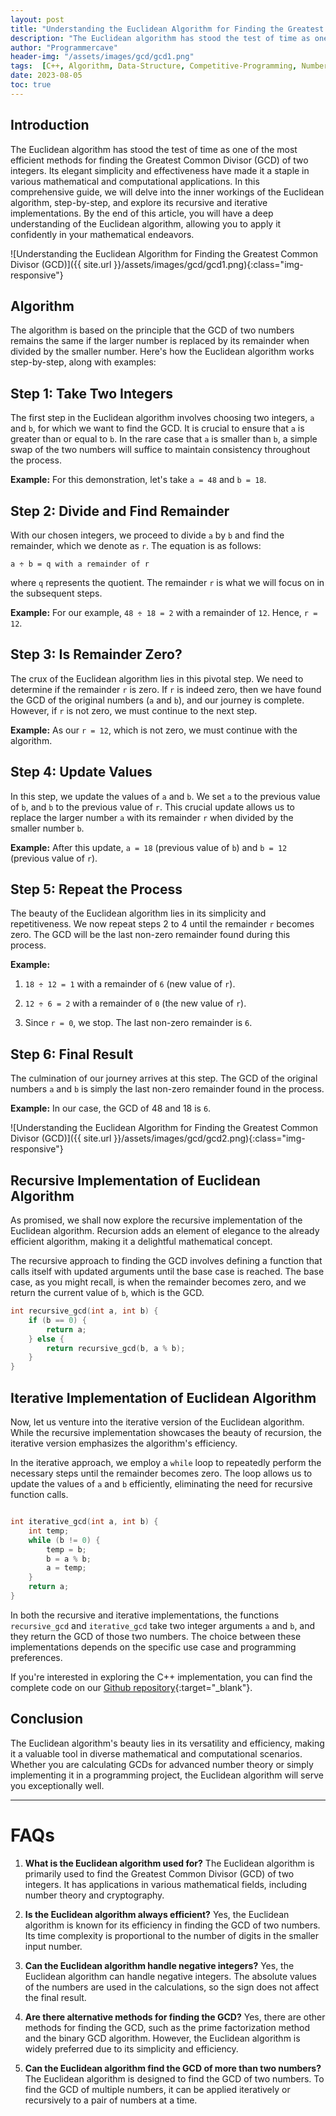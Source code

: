 ```yaml
---
layout: post
title: "Understanding the Euclidean Algorithm for Finding the Greatest Common Divisor (GCD) | C++ Implementation"
description: "The Euclidean algorithm has stood the test of time as one of the most efficient methods for finding the Greatest Common Divisor (GCD) of two integers. Its elegant simplicity and effectiveness have made it a staple in various mathematical and computational applications. In this comprehensive guide, we will delve into the inner workings of the Euclidean algorithm, step-by-step, and explore its recursive and iterative implementations. By the end of this article, you will have a deep understanding of the Euclidean algorithm, allowing you to apply it confidently in your mathematical endeavors."
author: "Programmercave"
header-img: "/assets/images/gcd/gcd1.png"
tags:  [C++, Algorithm, Data-Structure, Competitive-Programming, Number-Theory, Mathematics]
date: 2023-08-05
toc: true
---
```

## Introduction

The Euclidean algorithm has stood the test of time as one of the most efficient methods for finding the Greatest Common Divisor (GCD) of two integers. Its elegant simplicity and effectiveness have made it a staple in various mathematical and computational applications. In this comprehensive guide, we will delve into the inner workings of the Euclidean algorithm, step-by-step, and explore its recursive and iterative implementations. By the end of this article, you will have a deep understanding of the Euclidean algorithm, allowing you to apply it confidently in your mathematical endeavors.

![Understanding the Euclidean Algorithm for Finding the Greatest Common Divisor (GCD)]({{ site.url }}/assets/images/gcd/gcd1.png){:class="img-responsive"}

## Algorithm

The algorithm is based on the principle that the GCD of two numbers remains the same if the larger number is replaced by its remainder when divided by the smaller number. Here's how the Euclidean algorithm works step-by-step, along with examples:

## Step 1: Take Two Integers

The first step in the Euclidean algorithm involves choosing two integers, `a` and `b`, for which we want to find the GCD. It is crucial to ensure that `a` is greater than or equal to `b`. In the rare case that `a` is smaller than `b`, a simple swap of the two numbers will suffice to maintain consistency throughout the process.

**Example:** For this demonstration, let's take `a = 48` and `b = 18`.

## Step 2: Divide and Find Remainder

With our chosen integers, we proceed to divide `a` by `b` and find the remainder, which we denote as `r`. The equation is as follows:

```plaintext
a ÷ b = q with a remainder of r
```

where `q` represents the quotient. The remainder `r` is what we will focus on in the subsequent steps.

**Example:** For our example, `48 ÷ 18 = 2` with a remainder of `12`. Hence, `r = 12`.

## Step 3: Is Remainder Zero?

The crux of the Euclidean algorithm lies in this pivotal step. We need to determine if the remainder `r` is zero. If `r` is indeed zero, then we have found the GCD of the original numbers (`a` and `b`), and our journey is complete. However, if `r` is not zero, we must continue to the next step.

**Example:** As our `r = 12`, which is not zero, we must continue with the algorithm.

## Step 4: Update Values

In this step, we update the values of `a` and `b`. We set `a` to the previous value of `b`, and `b` to the previous value of `r`. This crucial update allows us to replace the larger number `a` with its remainder `r` when divided by the smaller number `b`.

**Example:** After this update, `a = 18` (previous value of `b`) and `b = 12` (previous value of `r`).

## Step 5: Repeat the Process

The beauty of the Euclidean algorithm lies in its simplicity and repetitiveness. We now repeat steps 2 to 4 until the remainder `r` becomes zero. The GCD will be the last non-zero remainder found during this process.

**Example:**

1. `18 ÷ 12 = 1` with a remainder of `6` (new value of `r`).
    
2. `12 ÷ 6 = 2` with a remainder of `0` (the new value of `r`).
    
3. Since `r = 0`, we stop. The last non-zero remainder is `6`.
    

## Step 6: Final Result

The culmination of our journey arrives at this step. The GCD of the original numbers `a` and `b` is simply the last non-zero remainder found in the process.

**Example:** In our case, the GCD of 48 and 18 is `6`.

![Understanding the Euclidean Algorithm for Finding the Greatest Common Divisor (GCD)]({{ site.url }}/assets/images/gcd/gcd2.png){:class="img-responsive"}

## Recursive Implementation of Euclidean Algorithm

As promised, we shall now explore the recursive implementation of the Euclidean algorithm. Recursion adds an element of elegance to the already efficient algorithm, making it a delightful mathematical concept.

The recursive approach to finding the GCD involves defining a function that calls itself with updated arguments until the base case is reached. The base case, as you might recall, is when the remainder becomes zero, and we return the current value of `b`, which is the GCD.

```cpp
int recursive_gcd(int a, int b) {
    if (b == 0) {
        return a;
    } else {
        return recursive_gcd(b, a % b);
    }
}
```

## Iterative Implementation of Euclidean Algorithm

Now, let us venture into the iterative version of the Euclidean algorithm. While the recursive implementation showcases the beauty of recursion, the iterative version emphasizes the algorithm's efficiency.

In the iterative approach, we employ a `while` loop to repeatedly perform the necessary steps until the remainder becomes zero. The loop allows us to update the values of `a` and `b` efficiently, eliminating the need for recursive function calls.

```cpp

int iterative_gcd(int a, int b) {
    int temp;
    while (b != 0) {
        temp = b;
        b = a % b;
        a = temp;
    }
    return a;
}
```

In both the recursive and iterative implementations, the functions `recursive_gcd` and `iterative_gcd` take two integer arguments `a` and `b`, and they return the GCD of those two numbers. The choice between these implementations depends on the specific use case and programming preferences.

If you're interested in exploring the C++ implementation, you can find the complete code on our [Github repository](https://github.com/{{site.github_username}}/Algo-Data-Structure/blob/master/Maths/gcd.cpp){:target="_blank"}.

## Conclusion

The Euclidean algorithm's beauty lies in its versatility and efficiency, making it a valuable tool in diverse mathematical and computational scenarios. Whether you are calculating GCDs for advanced number theory or simply implementing it in a programming project, the Euclidean algorithm will serve you exceptionally well.

---



# FAQs

1. **What is the Euclidean algorithm used for?** The Euclidean algorithm is primarily used to find the Greatest Common Divisor (GCD) of two integers. It has applications in various mathematical fields, including number theory and cryptography.
    
2. **Is the Euclidean algorithm always efficient?** Yes, the Euclidean algorithm is known for its efficiency in finding the GCD of two numbers. Its time complexity is proportional to the number of digits in the smaller input number.
    
3. **Can the Euclidean algorithm handle negative integers?** Yes, the Euclidean algorithm can handle negative integers. The absolute values of the numbers are used in the calculations, so the sign does not affect the final result.
    
4. **Are there alternative methods for finding the GCD?** Yes, there are other methods for finding the GCD, such as the prime factorization method and the binary GCD algorithm. However, the Euclidean algorithm is widely preferred due to its simplicity and efficiency.
    
5. **Can the Euclidean algorithm find the GCD of more than two numbers?** The Euclidean algorithm is designed to find the GCD of two numbers. To find the GCD of multiple numbers, it can be applied iteratively or recursively to a pair of numbers at a time.